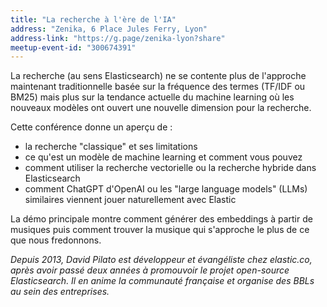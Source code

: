 ```yaml
---
title: "La recherche à l'ère de l'IA"
address: "Zenika, 6 Place Jules Ferry, Lyon"
address-link: "https://g.page/zenika-lyon?share"
meetup-event-id: "300674391"
---
```


La recherche (au sens Elasticsearch) ne se contente plus de l'approche maintenant traditionnelle basée sur la fréquence des termes (TF/IDF ou BM25) mais plus sur la tendance actuelle du machine learning où les nouveaux modèles ont ouvert une nouvelle dimension pour la recherche.

Cette conférence donne un aperçu de :

* la recherche "classique" et ses limitations
* ce qu'est un modèle de machine learning et comment vous pouvez 
* comment utiliser la recherche vectorielle ou la recherche hybride dans Elasticsearch
* comment ChatGPT d'OpenAI ou les "large language models" (LLMs) similaires viennent jouer naturellement avec Elastic

La démo principale montre comment générer des embeddings à partir de musiques puis comment trouver la musique qui s'approche le plus de ce que nous fredonnons.

_Depuis 2013, David Pilato est développeur et évangéliste chez elastic.co, après avoir passé deux années à promouvoir le projet open-source Elasticsearch. 
Il en anime la communauté française et organise des BBLs au sein des entreprises._